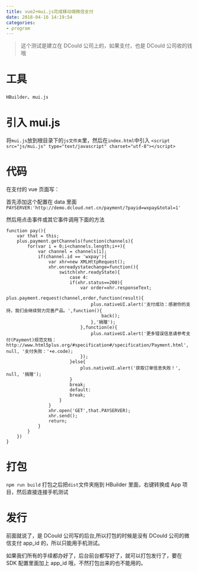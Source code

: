 ```yaml
---
title: vue2+mui.js完成移动端微信支付
date: 2018-04-16 14:19:54
categories:
- program
---
```


> 这个测试是建立在 DCould 公司上的，如果支付，也是 DCould 公司收的钱哦

# 工具

`HBuilder`、`mui.js`

# 引入 mui.js

将`mui.js`放到根目录下的`js文件夹`里，然后在`index.html`中引入 `<script src="js/mui.js" type="text/javascript" charset="utf-8"></script>`

# 代码

在支付的 vue 页面写：

首先添加这个配置在 data 里面 `PAYSERVER:'http://demo.dcloud.net.cn/payment/?payid=wxpay&total=1'`

然后用点击事件或其它事件调用下面的方法

```
function pay(){
	var that = this;
	plus.payment.getChannels(function(channels){
		for(var i = 0;i<channels.length;i++){
			var channel = channels[i];
			if(channel.id == 'wxpay'){
				var xhr=new XMLHttpRequest();
				xhr.onreadystatechange=function(){
					switch(xhr.readyState){
						case 4:
						if(xhr.status==200){
							var order=xhr.responseText;
							plus.payment.request(channel,order,function(result){
								plus.nativeUI.alert('支付成功：感谢你的支持，我们会继续努力完善产品。',function(){
									back();
								},'捐赠');
							},function(e){
								plus.nativeUI.alert('更多错误信息请参考支付(Payment)规范文档：http://www.html5plus.org/#specification#/specification/Payment.html', null, '支付失败：'+e.code);
							});
						}else{
							plus.nativeUI.alert('获取订单信息失败！', null, '捐赠');
						}
						break;
						default:
						break;
					}
				}
				xhr.open('GET',that.PAYSERVER);
				xhr.send();
				return;
			}
		}
	})
}
```

# 打包

`npm run build` 打包之后把`dist`文件夹拖到 HBuilder 里面，右键转换成 App 项目，然后直接连接手机测试

# 发行

前面就说了，是 DCould 公司写的后台,所以打包的时候是没有 DCould 公司的微信支付 app_id 的，所以只能用手机测试。

如果我们所有的手续都办好了，后台前台都写好了，就可以打包发行了，要在 SDK 配置里面加上 app_id 哦，不然打包出来的也不能用的。
